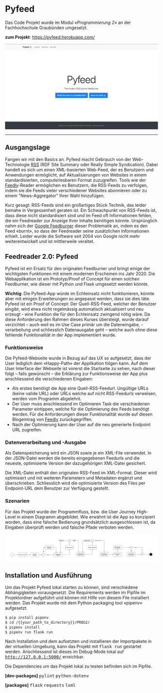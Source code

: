 # Pyfeed  
Das Code Projekt wurde im Modul *«Programmierung 2»* an der Fachhochschule Graubünden umgesetzt.   

**zum Projekt**: https://pyfeed.herokuapp.com/

![Cover image and start page of pyfeed](docs/01_pyfeed.png?raw=true "Cover image pyfeed")

---

## Ausgangslage 
Fangen wir mit den Basics an. Pyfeed macht Gebrauch von der Web-Technologie <a href="https://en.wikipedia.org/wiki/RSS" target="_blank">RSS</a> (RDF Site Summary oder Really Simple Syndication). Dabei handelt es sich um einen XML-basierten Web-Feed, der es Benutzern und Anwendungen ermöglicht, auf Aktualisierungen von Websites in einem standardisierten, computerlesbaren Format zuzugreifen. Tools wie der <a href="https://feedly.com/" target="_blank">Feedly</a>-Reader ermöglichen es Benutzern, die RSS-Feeds zu verfolgen, indem sie die Feeds vieler verschiedener Websites abonnieren oder zu einem "News-Aggregator" Ihrer Wahl hinzufügen.

Kurz gesagt: RSS-Feeds sind ein großartiges Stück Technik, das leider beinahe in Vergessenheit geraten ist. Ein Schwachpunkt von RSS-Feeds ist, dass diese nicht standardisiert sind und im Feed oft Informationen fehlen, die ein Feedreader zur Anzeige Ihrer Inhalte benötigen könnte. Ursprünglich nahm sich der <a href="https://feedburner.google.com/" target="_blank">Google Feedburner</a> dieser Problematik an, indem es den Feed «burnt», so dass der Feedreader seine zusätzlichen Informationen erhielt. Leider wurde die Software seit 2004 von Google nicht mehr weiterentwickelt und ist mittlerweile veraltet.

## Feedreader 2.0: Pyfeed
Pyfeed ist ein Ersatz für den originalen Feedburner und bringt einige der wichtigsten Funktionen mit einem modernen Erscheinen ins Jahr 2020. Die Webapplikation ist ein Prototyp/Proof of Concept für einen solchen Feedburner, wie dieser mit Python und Flask umgesetzt werden könnte. 

**Wichtig**: Die Pyfeed-App würde im Echteinsatz nicht funktionieren, könnte aber mit einigen Erweiterungen so angepasst werden, dass sie dies täte. Pyfeed ist ein Proof of Concept: Der Quell-RSS-Feed, welcher der Benutzer eingibt, wird etwa nicht regelmässig automatisch aktualisiert und neu erzeugt - eine Funktion die für den Echteinsatz zwingend nötig wäre. Da diese Anforderung den Rahmen dieses Kurses übersteigt, wurde darauf verzichtet – auch weil es im Use Case primär um die Dateneingabe, -verarbeitung und schliesslich Datenausgabe geht – welche auch ohne diese fehlende Funktionalität in der App implementiert wurde. 

### Funktionsweise
Die Pyfeed-Webseite wurde in Bezug auf das UX so aufgesetzt, dass der User lediglich dem «Happy-Path» der Applikation folgen kann. Auf dem User Interface der Webseite ist vorerst die Startseite zu sehen, nach dieser folgt – falls gewünscht – die Erklärung zur Funktionsweise der App plus anschliessend die verschiedenen Eingaben:
 
* Als erstes benötigt die App eine Quell-RSS-Feedurl. Ungültige URLs (keine valide URL) oder URLs welche auf nicht RSS-Feedurls verweisen, werden vom Programm abgelehnt.
* Der User muss anschliessend im Optimieren Task die verschiedenen Parameter eintippen, welche für die Optimierung des Feeds benötigt werden. Für die Anforderungen dieser Funktionalität wurde auf diesen Blogeintrag von <a href="https://blog.feedly.com/10-ways-to-optimize-your-feed-for-feedly/" target="_blank">Feedly</a> zurückgegriffen. 
* Nach der Optimierung kann der User auf die neu generierte Endpoint URL zugreifen.

### Datenverarbeitung und -Ausgabe
Als Datenspeicherung wird ein JSON sowie je ein XML-File verwendet. In der JSON-Datei werden die bereits eingegebenen Feedurls und die neueste, optimisierte Version der dazugehörigen XML-Datei gesichert.

Die XML-Datei enthält den originalen RSS-Feed im XML-Format. Dieser wird optimisiert und mit weiteren Parametern und Metadaten ergänzt und überschrieben. Schliesslich wird die optimisierte Version des Files per Endpoint-URL dem Benutzer zur Verfügung gestellt.

### Szenarien 
Für das Projekt wurde der Programmfluss, bzw. die User Journey High-Level in einem Diagramm abgebildet.
Wie erwähnt ist die App so konzipiert worden, dass eine falsche Bedienung grundsätzlich ausgeschlossen ist, da Eingaben überprüft werden und falsche Pfade verboten werden.

![Diagram of the pyfeed User Journey.](docs/02_user-flowdiagram.png?raw=true "User diagram pyfeed app.")

## Installation und Ausführung
Um das Projekt Pyfeed lokal starten zu können, sind verschiedene Abhängigkeiten vorausgesetzt. Die Requirements werden im Pipfile im Projektordner aufgeführt und können mit Hilfe von diesem File installiert werden. Das Projekt wurde mit dem Python packaging tool «pipenv» aufgesetzt.

```
$ pip install pipenv
$ cd /{{your_path_to_directory}}/PROG2/
$ pipenv install
$ pipenv run flask run
```

Nach Installation und dem aufsetzten und installieren der Importpakete in der virtuellen Umgebung, kann das Projekt mit <tt>flask run</tt> gestartet werden. Anschliessend ist dieses im Debug-Mode lokal auf <tt>http://127.0.0.1:5000/</tt> erreichbar.

Die Dependencies um das Projekt lokal zu testen befinden sich im Pipfile.

**[dev-packages]**
<tt>pylint</tt>
<tt>python-dotenv</tt>

**[packages]**
<tt>flask</tt>
<tt>requests</tt>
<tt>lxml</tt>
